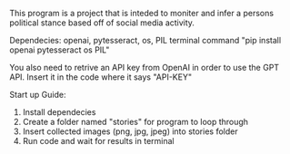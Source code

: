 This program is a project that is inteded to moniter and infer a persons political stance based off of social media activity.

Dependecies: openai, pytesseract, os, PIL
terminal command "pip install openai pytesseract os PIL"

You also need to retrive an API key from OpenAI in order to use the GPT API. Insert it in the code where it says "API-KEY"

Start up Guide:

1. Install dependecies
2. Create a folder named "stories" for program to loop through
3. Insert collected images (png, jpg, jpeg) into stories folder
4. Run code and wait for results in terminal
